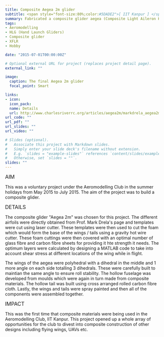 ```yaml
---
title: Composite Aegea 2m glider
subtitle: <span style="font-size:80%;color:#5DADE2">[ IIT Kanpur ] </span><span style="font-size:80%"><a href="https://www.linkedin.com/in/ramakryszna/" target="_blank">Rama Krishna</a>, Prasang Gupta</span>
summary: Fabricated a composite glider aegea (Composite Light Aileron Hand Launch Glider) with a wingspan of 2m based on design by Prof. Mark Drela.
tags:
- Aeromodelling
- HLG (Hand Launch Gliders)
- Composite glider
- XFLR
- Hobby

date: "2015-07-01T00:00:00Z"

# Optional external URL for project (replaces project detail page).
external_link: ""

image:
  caption: The final Aegea 2m glider
  focal_point: Smart

links:
- icon: 
  icon_pack: 
  name: Details
  url: http://www.charlesriverrc.org/articles/aegea2m/markdrela_aegea2m.htm
url_code: ""
url_pdf: ""
url_slides: ""
url_video: ""

# Slides (optional).
#   Associate this project with Markdown slides.
#   Simply enter your slide deck's filename without extension.
#   E.g. `slides = "example-slides"` references `content/slides/example-slides.md`.
#   Otherwise, set `slides = ""`.
slides: ""
---
```


<span style="font-style:bold;font-size:120%"><a class="mt-1">AIM</a></span>

This was a voluntary project under the Aeromodelling Club in the summer holidays from May 2015 to July 2015. The aim of the project was to build a composite glider.

<span style="font-style:bold;font-size:120%"><a class="mt-1">DETAILS</a></span>

The composite glider "Aegea 2m" was chosen for this project. The different airfoils were directly obtained from Prof. Mark Drela's page and templates were cut using laser cutter. These templates were then used to cut the foam which would form the base of the wings / tails using a gravity hot wire cutter. These foam cuttings were then covered with an optimal number of glass fibre and carbon fibre sheets for providing it hte strength it needs. The optimum layers were calculated by designing a MATLAB code to take into account shear stress at different locations of the wing while in flight.

The wings of the aegea were polyhedral with a dihedral in the middle and 1 more angle on each side totalling 3 dihedrals. These were carefully built to maintian the same angle to ensure roll stability. The hollow fuselage was developed from moulds which were again in turn made from composite materials. The hollow tail was built using cross arranged rolled carbon fibre cloth. Lastly, the wings and tails were spray painted and then all of the components were assembled together.

<span style="font-style:bold;font-size:120%"><a class="mt-1">IMPACT</a></span>

This was the first time that composite materials were being used in the Aeromodelling Club, IIT Kanpur. This project opened up a whole array of opportunities for the club to divest into composite construction of other designs including flying wings, UAVs etc.